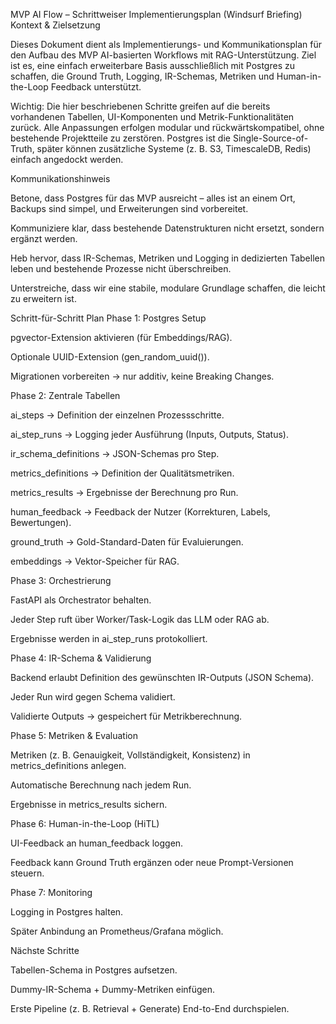 MVP AI Flow – Schrittweiser Implementierungsplan (Windsurf Briefing)
Kontext & Zielsetzung

Dieses Dokument dient als Implementierungs- und Kommunikationsplan für den Aufbau des MVP AI-basierten Workflows mit RAG-Unterstützung. Ziel ist es, eine einfach erweiterbare Basis ausschließlich mit Postgres zu schaffen, die Ground Truth, Logging, IR-Schemas, Metriken und Human-in-the-Loop Feedback unterstützt.

Wichtig: Die hier beschriebenen Schritte greifen auf die bereits vorhandenen Tabellen, UI-Komponenten und Metrik-Funktionalitäten zurück. Alle Anpassungen erfolgen modular und rückwärtskompatibel, ohne bestehende Projektteile zu zerstören. Postgres ist die Single-Source-of-Truth, später können zusätzliche Systeme (z. B. S3, TimescaleDB, Redis) einfach angedockt werden.

Kommunikationshinweis

Betone, dass Postgres für das MVP ausreicht – alles ist an einem Ort, Backups sind simpel, und Erweiterungen sind vorbereitet.

Kommuniziere klar, dass bestehende Datenstrukturen nicht ersetzt, sondern ergänzt werden.

Heb hervor, dass IR-Schemas, Metriken und Logging in dedizierten Tabellen leben und bestehende Prozesse nicht überschreiben.

Unterstreiche, dass wir eine stabile, modulare Grundlage schaffen, die leicht zu erweitern ist.

Schritt-für-Schritt Plan
Phase 1: Postgres Setup

pgvector-Extension aktivieren (für Embeddings/RAG).

Optionale UUID-Extension (gen_random_uuid()).

Migrationen vorbereiten → nur additiv, keine Breaking Changes.

Phase 2: Zentrale Tabellen

ai_steps → Definition der einzelnen Prozessschritte.

ai_step_runs → Logging jeder Ausführung (Inputs, Outputs, Status).

ir_schema_definitions → JSON-Schemas pro Step.

metrics_definitions → Definition der Qualitätsmetriken.

metrics_results → Ergebnisse der Berechnung pro Run.

human_feedback → Feedback der Nutzer (Korrekturen, Labels, Bewertungen).

ground_truth → Gold-Standard-Daten für Evaluierungen.

embeddings → Vektor-Speicher für RAG.

Phase 3: Orchestrierung

FastAPI als Orchestrator behalten.

Jeder Step ruft über Worker/Task-Logik das LLM oder RAG ab.

Ergebnisse werden in ai_step_runs protokolliert.

Phase 4: IR-Schema & Validierung

Backend erlaubt Definition des gewünschten IR-Outputs (JSON Schema).

Jeder Run wird gegen Schema validiert.

Validierte Outputs → gespeichert für Metrikberechnung.

Phase 5: Metriken & Evaluation

Metriken (z. B. Genauigkeit, Vollständigkeit, Konsistenz) in metrics_definitions anlegen.

Automatische Berechnung nach jedem Run.

Ergebnisse in metrics_results sichern.

Phase 6: Human-in-the-Loop (HiTL)

UI-Feedback an human_feedback loggen.

Feedback kann Ground Truth ergänzen oder neue Prompt-Versionen steuern.

Phase 7: Monitoring

Logging in Postgres halten.

Später Anbindung an Prometheus/Grafana möglich.

Nächste Schritte

Tabellen-Schema in Postgres aufsetzen.

Dummy-IR-Schema + Dummy-Metriken einfügen.

Erste Pipeline (z. B. Retrieval + Generate) End-to-End durchspielen.